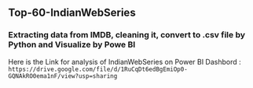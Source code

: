 ## Top-60-IndianWebSeries
### Extracting data from IMDB, cleaning it, convert to .csv file by Python and Visualize by Powe BI

 Here is the Link for analysis of IndianWebSeries on Power BI Dashbord :
 `` https://drive.google.com/file/d/1RuCqDt6edBgEmiOp0-GQNAkRO0ema1nF/view?usp=sharing ``
